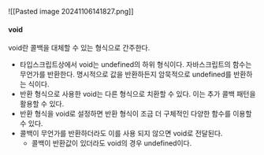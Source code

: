 ![[Pasted image 20241106141827.png]]

#### void

void란 콜백을 대체할 수 있는 형식으로 간주한다.

- 타입스크립트상에서 void는 undefined의 하위 형식이다. 자바스크립트의 함수는 무언가를 반환한다. 명시적으로 값을 반환하든지 암묵적으로 undefined를 반환하는 식이다.
- 반환 형식으로 사용한 void는 다른 형식으로 치환할 수 있다. 이는 추가 콜백 패턴을 활용할 수 있다.
- 반환 형식을 void로 설정하면 반환 형식이 조금 더 구체적인 다양한 함수를 이용할 수 있다.
- 콜백이 무언가를 반환하더라도 이를 사용 되지 않으면 void로 전달된다.
	- 콜백이 반환값이 있더라도 void의 경우 undefined이다.